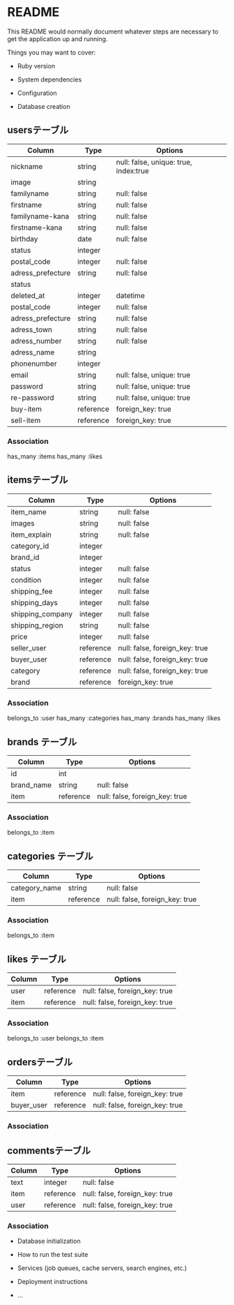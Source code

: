 # README

This README would normally document whatever steps are necessary to get the
application up and running.

Things you may want to cover:

* Ruby version

* System dependencies

* Configuration

* Database creation
## usersテーブル

|Column|Type|Options|
|------|----|-------|
|nickname|string|null: false, unique: true, index:true|
|image|string||
|familyname|string|null: false|
|firstname|string|null: false|
|familyname-kana|string|null: false|
|firstname-kana|string|null: false|
|birthday|date|null: false|
|status|integer||
|postal_code|integer|null: false|
|adress_prefecture|string|null: false|
|status|||
|deleted_at|integer|datetime|
|postal_code|integer|null: false|
|adress_prefecture|string|null: false|
|adress_town|string|null: false|
|adress_number|string|null: false|
|adress_name|string||
|phonenumber|integer||
|email|string|null: false, unique: true|
|password|string|null: false, unique: true|
|re-password|string|null: false, unique: true|
|buy-item|reference|foreign_key: true|
|sell-item|reference|foreign_key: true|

### Association
has_many :items
has_many :likes

## itemsテーブル

|Column|Type|Options|
|------|----|-------|
|item_name|string|null: false|
|images|string|null: false|
|item_explain|string|null: false|
|category_id|integer||
|brand_id|integer||
|status|integer|null: false|
|condition|integer|null: false|
|shipping_fee|integer|null: false|
|shipping_days|integer|null: false|
|shipping_company|integer|null: false|
|shipping_region|string|null: false|
|price|integer|null: false|
|seller_user|reference|null: false, foreign_key: true|
|buyer_user|reference|null: false, foreign_key: true|
|category|reference|null: false, foreign_key: true|
|brand|reference|foreign_key: true|

### Association
belongs_to :user
has_many :categories
has_many :brands
has_many :likes

## brands テーブル
|Column|Type|Options|
|------|----|-------|
|id|int||
|brand_name|string|null: false|
|item|reference|null: false, foreign_key: true|
 
### Association
belongs_to :item

## categories テーブル
|Column|Type|Options|
|------|----|-------|
|category_name|string|null: false|
|item|reference|null: false, foreign_key: true|

### Association
belongs_to :item

## likes テーブル
|Column|Type|Options|
|------|----|-------|
|user|reference|null: false, foreign_key: true|
|item|reference|null: false, foreign_key: true|

### Association
belongs_to :user
belongs_to :item

## ordersテーブル
|Column|Type|Options|
|------|----|-------|
|item|reference|null: false, foreign_key: true|
|buyer_user|reference|null: false, foreign_key: true|

### Association


## commentsテーブル
|Column|Type|Options|
|------|----|-------|
|text|integer|null: false|
|item|reference|null: false, foreign_key: true|
|user|reference|null: false, foreign_key: true|

### Association









* Database initialization

* How to run the test suite

* Services (job queues, cache servers, search engines, etc.)

* Deployment instructions

* ...
